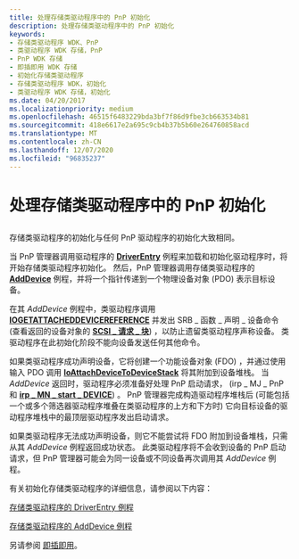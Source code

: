 ```yaml
---
title: 处理存储类驱动程序中的 PnP 初始化
description: 处理存储类驱动程序中的 PnP 初始化
keywords:
- 存储类驱动程序 WDK、PnP
- 类驱动程序 WDK 存储，PnP
- PnP WDK 存储
- 即插即用 WDK 存储
- 初始化存储类驱动程序
- 存储类驱动程序 WDK，初始化
- 类驱动程序 WDK 存储，初始化
ms.date: 04/20/2017
ms.localizationpriority: medium
ms.openlocfilehash: 46515f6483229bda3bf7f86d9fbe3cb663534b81
ms.sourcegitcommit: 418e6617e2a695c9cb4b37b5b60e264760858acd
ms.translationtype: MT
ms.contentlocale: zh-CN
ms.lasthandoff: 12/07/2020
ms.locfileid: "96835237"
---
```

# <a name="handling-pnp-initialization-in-a-storage-class-driver"></a>处理存储类驱动程序中的 PnP 初始化


## <span id="ddk_handling_pnp_initialization_in_a_storage_class_driver_kg"></span><span id="DDK_HANDLING_PNP_INITIALIZATION_IN_A_STORAGE_CLASS_DRIVER_KG"></span>


存储类驱动程序的初始化与任何 PnP 驱动程序的初始化大致相同。

当 PnP 管理器调用驱动程序的 [**DriverEntry**](/windows-hardware/drivers/ddi/wdm/nc-wdm-driver_initialize) 例程来加载和初始化驱动程序时，将开始存储类驱动程序初始化。 然后，PnP 管理器调用存储类驱动程序的 [**AddDevice**](/windows-hardware/drivers/ddi/wdm/nc-wdm-driver_add_device) 例程，并将一个指针传递到一个物理设备对象 (PDO) 表示目标设备。

在其 *AddDevice* 例程中，类驱动程序调用 [**IOGETATTACHEDDEVICEREFERENCE**](/windows-hardware/drivers/ddi/ntifs/nf-ntifs-iogetattacheddevicereference) 并发出 SRB \_ 函数 \_ 声明 \_ 设备命令 (查看返回的设备对象的 [**SCSI \_ 请求 \_ 块**](/windows-hardware/drivers/ddi/srb/ns-srb-_scsi_request_block)) ，以防止遗留类驱动程序声称设备。 类驱动程序在此初始化阶段不能向设备发送任何其他命令。

如果类驱动程序成功声明设备，它将创建一个功能设备对象 (FDO) ，并通过使用输入 PDO 调用 [**IoAttachDeviceToDeviceStack**](/windows-hardware/drivers/ddi/wdm/nf-wdm-ioattachdevicetodevicestack) 将其附加到设备堆栈。 当 *AddDevice* 返回时，驱动程序必须准备好处理 PnP 启动请求， (irp \_ MJ \_ PnP 和 [**irp \_ MN \_ start \_ DEVICE**](../kernel/irp-mn-start-device.md)) 。 PnP 管理器完成构造驱动程序堆栈后 (可能包括一个或多个筛选器驱动程序堆叠在类驱动程序的上方和下方时) 它向目标设备的驱动程序堆栈中的最顶层驱动程序发出启动请求。

如果类驱动程序无法成功声明设备，则它不能尝试将 FDO 附加到设备堆栈，只需从其 *AddDevice* 例程返回成功状态。 此类驱动程序将不会收到设备的 PnP 启动请求，但 PnP 管理器可能会为同一设备或不同设备再次调用其 *AddDevice* 例程。

有关初始化存储类驱动程序的详细信息，请参阅以下内容：

[存储类驱动程序的 DriverEntry 例程](storage-class-driver-s-driverentry-routine.md)

[存储类驱动程序的 AddDevice 例程](storage-class-driver-s-adddevice-routine.md)

另请参阅 [即插即用](../kernel/introduction-to-plug-and-play.md)。


